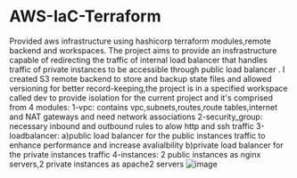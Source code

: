 # AWS-IaC-Terraform
Provided aws infrastructure using hashicorp terraform modules,remote backend and workspaces.
The project aims to provide an insfrastructure capable of redirecting the traffic of internal load balancer that handles traffic of private instances to be accessible through public load balancer . 
I created S3 remote backend to store and backup state files and allowed versioning for better record-keeping,the project is in a specified workspace called dev to  provide isolation for the current project and it's comprised from 4 modules:
1-vpc:
contains vpc,subnets,routes,route tables,internet and NAT gateways and need network associations
2-security_group:
necessary inbound and outbound rules to alow http and ssh traffic
3-loadbalancer:
a)public load balancer for the public instances traffic to enhance performance and increase avalialbility 
b)private load balancer for the private instances traffic 
4-instances:
2 public instances as nginx servers,2 private instances as apache2 servers 
![image](https://github.com/Gaser98/AWS-IaC-Terraform/assets/76227165/953ce0e3-5893-4ddd-b853-1d5b75a0fdf1)
